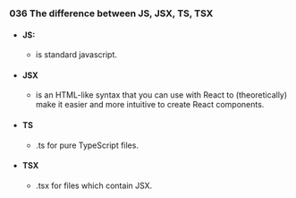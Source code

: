 
### 036 The difference between JS, JSX, TS, TSX

- #### JS:
    - is standard javascript.


- #### JSX
    - is an HTML-like syntax that you can use with React to (theoretically) make it easier and more intuitive to create React components.

- #### TS
    - .ts for pure TypeScript files.

- #### TSX
    - .tsx for files which contain JSX.